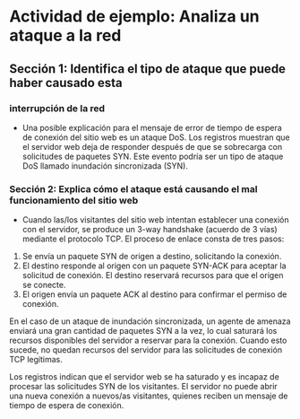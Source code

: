 # Actividad de ejemplo: Analiza un ataque a la red

## Sección 1: Identifica el tipo de ataque que puede haber causado esta 
### interrupción de la red
- Una posible explicación para el mensaje de error de tiempo de espera de conexión del sitio web es un ataque DoS. Los registros muestran que el servidor web deja de responder después de que se sobrecarga con solicitudes de paquetes SYN. Este evento podría ser un tipo de ataque DoS llamado inundación sincronizada (SYN).

### Sección 2: Explica cómo el ataque está causando el mal funcionamiento del sitio web
- Cuando las/los visitantes del sitio web intentan establecer una conexión con el servidor, se produce un 3-way handshake (acuerdo de 3 vías)  mediante el protocolo TCP. El proceso de enlace consta de tres pasos: 

1.	Se envía un paquete SYN de origen a destino, solicitando la conexión.
2.	El destino responde al origen con un paquete SYN-ACK para aceptar la solicitud de conexión. El destino reservará recursos para que el origen se conecte.
3.	El origen envía un paquete ACK al destino para confirmar el permiso de conexión. 

En el caso de un ataque de inundación sincronizada, un agente de amenaza enviará una gran cantidad de paquetes SYN a la vez, lo cual saturará los recursos disponibles del servidor a reservar para la conexión. Cuando esto sucede, no quedan recursos del servidor para las solicitudes de conexión TCP legítimas. 

Los registros indican que el servidor web se ha saturado y es incapaz de procesar las solicitudes SYN de los visitantes. El servidor no puede abrir una nueva conexión a nuevos/as visitantes, quienes reciben un mensaje de tiempo de espera de conexión.
